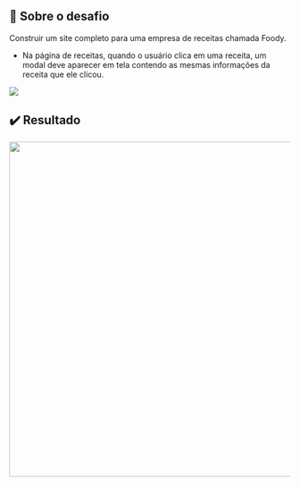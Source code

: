 ## :rocket: Sobre o desafio

Construir um site completo para uma empresa de receitas chamada Foody.
- Na página de receitas, quando o usuário clica em uma receita, um modal deve aparecer em tela contendo as mesmas informações da receita que ele clicou.

<img src="https://ik.imagekit.io/7qexdaoimo/Capturar_m-E-J6afg.JPG" />

## :heavy_check_mark: Resultado

<img src="https://ik.imagekit.io/7qexdaoimo/foody_za2fNraiQ.gif" width="600px">

